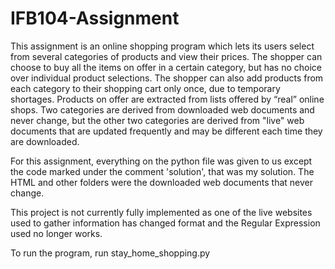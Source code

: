 # IFB104-Assignment

This assignment is an online shopping program which lets its users select from several categories of products and view their prices. The shopper can choose to buy all the items on offer in a certain category, but has no choice over individual product selections. The shopper can also add products from each category to their shopping cart only once, due to temporary shortages. Products on offer are extracted from lists offered by “real” online shops. Two categories are derived from downloaded web documents and never change, but the other two categories are derived from "live" web documents that are updated frequently and may be different each time they are downloaded.

For this assignment, everything on the python file was given to us except the code marked under the comment 'solution', that was my solution. The HTML and other folders were the downloaded web documents that never change.

This project is not currently fully implemented as one of the live websites used to gather information has changed format and the Regular Expression used no longer works.

To run the program, run stay_home_shopping.py
